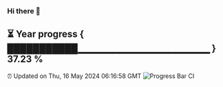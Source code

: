 ### Hi there 👋
⏳ Year progress { ███████████▁▁▁▁▁▁▁▁▁▁▁▁▁▁▁▁▁▁▁ } 37.23 %
---
⏰ Updated on Thu, 16 May 2024 06:16:58 GMT
![Progress Bar CI](https://github.com/liununu/liununu/workflows/Progress%20Bar%20CI/badge.svg)
